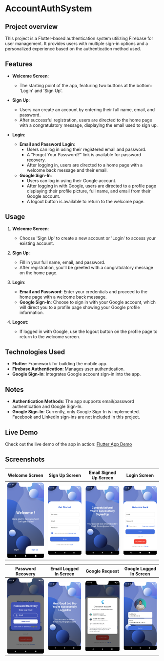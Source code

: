 # AccountAuthSystem

## Project overview

This project is a Flutter-based authentication system utilizing Firebase for user management. It provides users with multiple sign-in options and a personalized experience based on the authentication method used.

## Features

- **Welcome Screen**: 
  - The starting point of the app, featuring two buttons at the bottom: 'Login' and 'Sign Up'.

- **Sign Up**:
  - Users can create an account by entering their full name, email, and password.
  - After successful registration, users are directed to the home page with a congratulatory message, displaying the email used to sign up.

- **Login**:
  - **Email and Password Login**: 
    - Users can log in using their registered email and password.
    - A "Forgot Your Password?" link is available for password recovery.
    - After logging in, users are directed to a home page with a welcome back message and their email.
  - **Google Sign-In**:
    - Users can log in using their Google account.
    - After logging in with Google, users are directed to a profile page displaying their profile picture, full name, and email from their Google account.
    - A logout button is available to return to the welcome page.

## Usage

1. **Welcome Screen**: 
   - Choose 'Sign Up' to create a new account or 'Login' to access your existing account.

2. **Sign Up**:
   - Fill in your full name, email, and password.
   - After registration, you'll be greeted with a congratulatory message on the home page.

3. **Login**:
   - **Email and Password**: Enter your credentials and proceed to the home page with a welcome back message.
   - **Google Sign-In**: Choose to sign in with your Google account, which will direct you to a profile page showing your Google profile information.

4. **Logout**:
   - If logged in with Google, use the logout button on the profile page to return to the welcome screen.

## Technologies Used

- **Flutter**: Framework for building the mobile app.
- **Firebase Authentication**: Manages user authentication.
- **Google Sign-In**: Integrates Google account sign-in into the app.

## Notes

- **Authentication Methods**: The app supports email/password authentication and Google Sign-In.
- **Google Sign-In**: Currently, only Google Sign-In is implemented. Facebook and LinkedIn sign-ins are not included in this project.

## Live Demo

Check out the live demo of the app in action: <a href="[Screenshots/FlutterAppDemo.mp4](https://github.com/user-attachments/assets/b2e46b8c-289f-4f09-a578-fd95e93a40ba)" target="_blank">Flutter App Demo</a>


## Screenshots

| Welcome Screen                                   | Sign Up Screen                                | Email Signed Up Screen                                        | Login Screen                                 |
|:------------------------------------------------:|:----------------------------------------------:|:-------------------------------------------------------------:|:---------------------------------------------:|
| <img src="Screenshots/WelcomeScreen.png" alt="Welcome Screen" width="250"/> | <img src="Screenshots/SignUpScreen.png" alt="Sign Up Screen" width="250"/> | <img src="Screenshots/EmailSignedUpScreen.png" alt="Email Signed Up Screen" width="250"/> | <img src="Screenshots/LoginScreen.png" alt="Login Screen" width="250"/> |

| Password Recovery                                       | Email Logged In Screen                                           | Google Request                                   | Google Logged In Screen                                   |
|:-------------------------------------------------------:|:---------------------------------------------------------------:|:------------------------------------------------:|:-----------------------------------------------------------:|
| <img src="Screenshots/PasswordRecovery.png" alt="Password Recovery" width="250"/> | <img src="Screenshots/EmailLoggedInScreen.png" alt="Email Logged In Screen" width="250"/> | <img src="Screenshots/GoogleRequest.png" alt="Google Request" width="250"/> | <img src="Screenshots/GoogleLoggedInScreen.png" alt="Google Logged In Screen" width="250"/> |                    |
